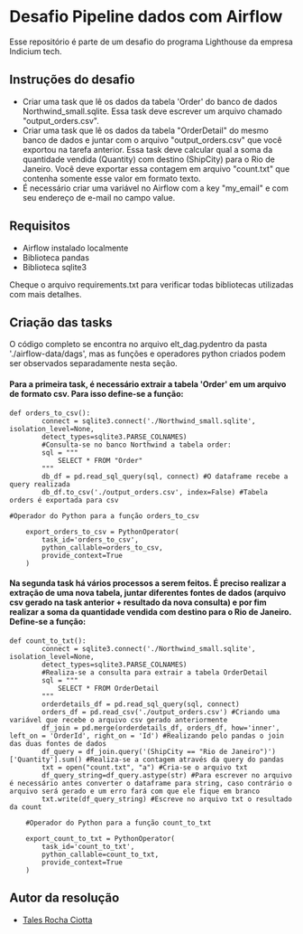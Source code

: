 # Desafio Pipeline dados com Airflow
Esse repositório é parte de um desafio do programa Lighthouse da empresa Indicium tech. 

 



## Instruções do desafio

* Criar uma task que lê os dados da tabela 'Order' do banco de dados Northwind_small.sqlite. Essa task deve escrever um arquivo chamado "output_orders.csv".
* Criar uma task que lê os dados da tabela "OrderDetail" do mesmo banco de dados e juntar com o arquivo "output_orders.csv" que você exportou na tarefa anterior. Essa task deve calcular qual a soma da quantidade vendida (Quantity) com destino (ShipCity) para o Rio de Janeiro. Você deve exportar essa contagem em arquivo "count.txt" que contenha somente esse valor em formato texto.
* É necessário criar uma variável no Airflow com a key "my_email" e com seu endereço de e-mail no campo value.



## Requisitos
* Airflow instalado localmente
* Biblioteca pandas
* Biblioteca sqlite3

Cheque o arquivo requirements.txt para verificar todas bibliotecas utilizadas com mais detalhes.
## Criação das tasks

O código completo se encontra no arquivo elt_dag.pydentro da pasta './airflow-data/dags', mas as funções e operadores python criados podem ser observados separadamente nesta seção.

#### Para a primeira task, é necessário extrair a tabela 'Order' em um arquivo de formato csv. Para isso define-se a função:
```
def orders_to_csv():
        connect = sqlite3.connect('./Northwind_small.sqlite', isolation_level=None,
        detect_types=sqlite3.PARSE_COLNAMES)
        #Consulta-se no banco Northwind a tabela order:
        sql = """
            SELECT * FROM "Order"
        """
        db_df = pd.read_sql_query(sql, connect) #O dataframe recebe a query realizada
        db_df.to_csv('./output_orders.csv', index=False) #Tabela orders é exportada para csv

#Operador do Python para a função orders_to_csv

    export_orders_to_csv = PythonOperator(
        task_id='orders_to_csv',
        python_callable=orders_to_csv,
        provide_context=True
    )

``` 
#### Na segunda task há vários processos a serem feitos. É preciso realizar a extração de uma nova tabela, juntar diferentes fontes de dados (arquivo csv gerado na task anterior + resultado da nova consulta) e por fim realizar a soma da quantidade vendida com destino para o Rio de Janeiro. Define-se a função:
```
def count_to_txt():
        connect = sqlite3.connect('./Northwind_small.sqlite', isolation_level=None,
        detect_types=sqlite3.PARSE_COLNAMES)
        #Realiza-se a consulta para extrair a tabela OrderDetail
        sql = """
            SELECT * FROM OrderDetail
        """
        orderdetails_df = pd.read_sql_query(sql, connect)
        orders_df = pd.read_csv('./output_orders.csv') #Criando uma variável que recebe o arquivo csv gerado anteriormente
        df_join = pd.merge(orderdetails_df, orders_df, how='inner', left_on = 'OrderId', right_on = 'Id') #Realizando pelo pandas o join das duas fontes de dados
        df_query = df_join.query('(ShipCity == "Rio de Janeiro")')['Quantity'].sum() #Realiza-se a contagem através da query do pandas
        txt = open("count.txt", "a") #Cria-se o arquivo txt
        df_query_string=df_query.astype(str) #Para escrever no arquivo é necessário antes converter o dataframe para string, caso contrário o arquivo será gerado e um erro fará com que ele fique em branco
        txt.write(df_query_string) #Escreve no arquivo txt o resultado da count

    #Operador do Python para a função count_to_txt 

    export_count_to_txt = PythonOperator(
        task_id='count_to_txt',
        python_callable=count_to_txt,
        provide_context=True
    )
``` 

## Autor da resolução

- [Tales Rocha Ciotta](https://www.linkedin.com/in/talesciotta/)
